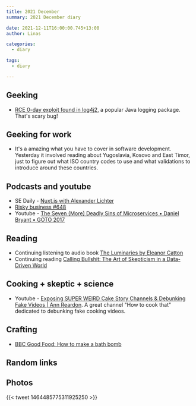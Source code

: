 ```yaml
---
title: 2021 December
summary: 2021 December diary

date: 2021-12-11T16:00:00.745+13:00
author: Linas

categories:
  - diary

tags:
  - diary

---
```


## Geeking

* [RCE 0-day exploit found in log4j2](https://www.lunasec.io/docs/blog/log4j-zero-day/), a popular Java logging package. That's scary bug!  

## Geeking for work

* It's a amazing what you have to cover in software development. Yesterday it involved reading about Yugoslavia, Kosovo and East Timor, just to figure out what ISO country codes to use and what validations to introduce around these countries.

## Podcasts and youtube

* SE Daily - [Nuxt.js with Alexander Lichter](https://softwareengineeringdaily.com/2021/11/24/nuxt-js-with-alex-lichter/)
* [Risky business #648](https://risky.biz/RB648/)
* Youtube - [The Seven (More) Deadly Sins of Microservices • Daniel Bryant • GOTO 2017](https://www.youtube.com/watch?v=NP189MPfR7Q)

## Reading

* Continuing listening to audio book [The Luminaries by Eleanor Catton](https://www.goodreads.com/book/show/17333230-the-luminaries)
* Continuing reading [Calling Bullshit: The Art of Skepticism in a Data-Driven World](https://www.goodreads.com/book/show/48889983-calling-bullshit)

## Cooking + skeptic + science

* Youtube - [Exposing SUPER WEIRD Cake Story Channels & Debunking Fake Videos | Ann Reardon](https://www.youtube.com/watch?v=HfcKCk6vPCE). A great channel "How to cook that" dedicated to debunking fake cooking videos.

## Crafting 

* [BBC Good Food: How to make a bath bomb](https://www.bbcgoodfood.com/howto/guide/how-make-bath-bomb) 

## Random links

 
## Photos

{{< tweet 1464485775311925250 >}}

